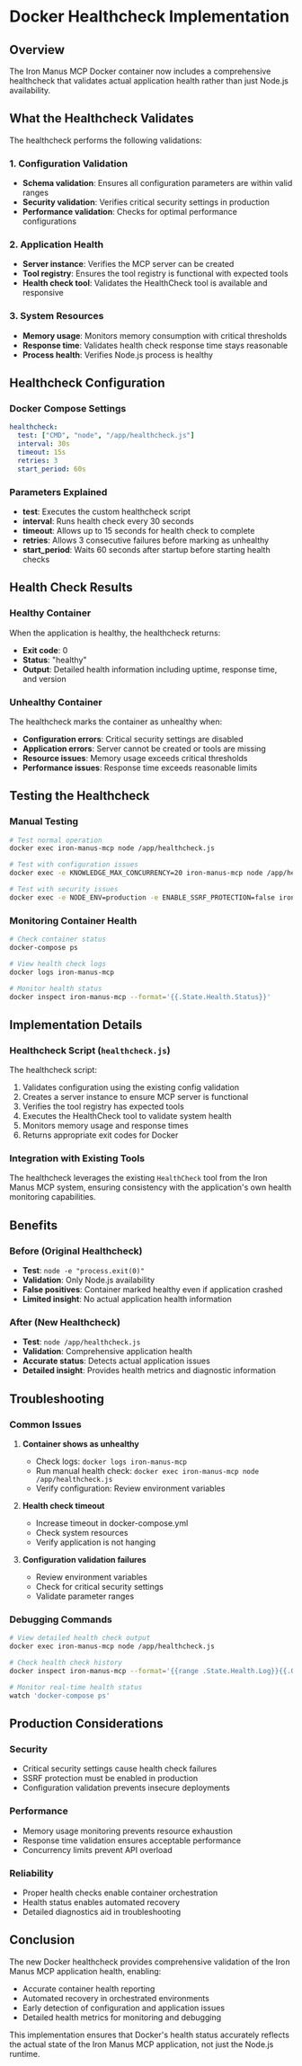 # Docker Healthcheck Implementation

## Overview

The Iron Manus MCP Docker container now includes a comprehensive healthcheck that validates actual application health rather than just Node.js availability.

## What the Healthcheck Validates

The healthcheck performs the following validations:

### 1. Configuration Validation
- **Schema validation**: Ensures all configuration parameters are within valid ranges
- **Security validation**: Verifies critical security settings in production
- **Performance validation**: Checks for optimal performance configurations

### 2. Application Health
- **Server instance**: Verifies the MCP server can be created
- **Tool registry**: Ensures the tool registry is functional with expected tools
- **Health check tool**: Validates the HealthCheck tool is available and responsive

### 3. System Resources
- **Memory usage**: Monitors memory consumption with critical thresholds
- **Response time**: Validates health check response time stays reasonable
- **Process health**: Verifies Node.js process is healthy

## Healthcheck Configuration

### Docker Compose Settings
```yaml
healthcheck:
  test: ["CMD", "node", "/app/healthcheck.js"]
  interval: 30s
  timeout: 15s
  retries: 3
  start_period: 60s
```

### Parameters Explained
- **test**: Executes the custom healthcheck script
- **interval**: Runs health check every 30 seconds
- **timeout**: Allows up to 15 seconds for health check to complete
- **retries**: Allows 3 consecutive failures before marking as unhealthy
- **start_period**: Waits 60 seconds after startup before starting health checks

## Health Check Results

### Healthy Container
When the application is healthy, the healthcheck returns:
- **Exit code**: 0
- **Status**: "healthy"
- **Output**: Detailed health information including uptime, response time, and version

### Unhealthy Container
The healthcheck marks the container as unhealthy when:
- **Configuration errors**: Critical security settings are disabled
- **Application errors**: Server cannot be created or tools are missing
- **Resource issues**: Memory usage exceeds critical thresholds
- **Performance issues**: Response time exceeds reasonable limits

## Testing the Healthcheck

### Manual Testing
```bash
# Test normal operation
docker exec iron-manus-mcp node /app/healthcheck.js

# Test with configuration issues
docker exec -e KNOWLEDGE_MAX_CONCURRENCY=20 iron-manus-mcp node /app/healthcheck.js

# Test with security issues
docker exec -e NODE_ENV=production -e ENABLE_SSRF_PROTECTION=false iron-manus-mcp node /app/healthcheck.js
```

### Monitoring Container Health
```bash
# Check container status
docker-compose ps

# View health check logs
docker logs iron-manus-mcp

# Monitor health status
docker inspect iron-manus-mcp --format='{{.State.Health.Status}}'
```

## Implementation Details

### Healthcheck Script (`healthcheck.js`)
The healthcheck script:
1. Validates configuration using the existing config validation
2. Creates a server instance to ensure MCP server is functional
3. Verifies the tool registry has expected tools
4. Executes the HealthCheck tool to validate system health
5. Monitors memory usage and response times
6. Returns appropriate exit codes for Docker

### Integration with Existing Tools
The healthcheck leverages the existing `HealthCheck` tool from the Iron Manus MCP system, ensuring consistency with the application's own health monitoring capabilities.

## Benefits

### Before (Original Healthcheck)
- **Test**: `node -e "process.exit(0)"`
- **Validation**: Only Node.js availability
- **False positives**: Container marked healthy even if application crashed
- **Limited insight**: No actual application health information

### After (New Healthcheck)
- **Test**: `node /app/healthcheck.js`
- **Validation**: Comprehensive application health
- **Accurate status**: Detects actual application issues
- **Detailed insight**: Provides health metrics and diagnostic information

## Troubleshooting

### Common Issues

1. **Container shows as unhealthy**
   - Check logs: `docker logs iron-manus-mcp`
   - Run manual health check: `docker exec iron-manus-mcp node /app/healthcheck.js`
   - Verify configuration: Review environment variables

2. **Health check timeout**
   - Increase timeout in docker-compose.yml
   - Check system resources
   - Verify application is not hanging

3. **Configuration validation failures**
   - Review environment variables
   - Check for critical security settings
   - Validate parameter ranges

### Debugging Commands
```bash
# View detailed health check output
docker exec iron-manus-mcp node /app/healthcheck.js

# Check health check history
docker inspect iron-manus-mcp --format='{{range .State.Health.Log}}{{.Output}}{{end}}'

# Monitor real-time health status
watch 'docker-compose ps'
```

## Production Considerations

### Security
- Critical security settings cause health check failures
- SSRF protection must be enabled in production
- Configuration validation prevents insecure deployments

### Performance
- Memory usage monitoring prevents resource exhaustion
- Response time validation ensures acceptable performance
- Concurrency limits prevent API overload

### Reliability
- Proper health checks enable container orchestration
- Health status enables automated recovery
- Detailed diagnostics aid in troubleshooting

## Conclusion

The new Docker healthcheck provides comprehensive validation of the Iron Manus MCP application health, enabling:
- Accurate container health reporting
- Automated recovery in orchestrated environments
- Early detection of configuration and application issues
- Detailed health metrics for monitoring and debugging

This implementation ensures that Docker's health status accurately reflects the actual state of the Iron Manus MCP application, not just the Node.js runtime.